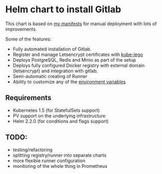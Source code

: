 # Helm chart to install Gitlab

This chart is based on [my manifests](https://github.com/lwolf/kubernetes-gitlab) 
for manual deployment with lots of improvements.

 
Some of the features:
* Fully automated installation of Gitlab. 
* Register and manage Letsencrypt certificates with [kube-lego](https://github.com/jetstack/kube-lego)
* Deploys PostgreSQL, Redis and Minio as part of the setup
* Deploys fully configured Docker registry with external domain (letsencrypt) and integration with gitlab.
* Semi-automatic creating of Runner
* Ability to customize any of the [environment variables](https://github.com/sameersbn/docker-gitlab#available-configuration-parameters)

## Requirements
* Kubernetes 1.5 (for StatefulSets support)
* PV support on the underlying infrastructure
* Helm 2.2.0 (for conditions and flags support)
 
## TODO:
* testing/refactoring
* splitting registry/runner into separate charts
* more flexible runner configuration
* monitoring of the whole thing in Prometheus
